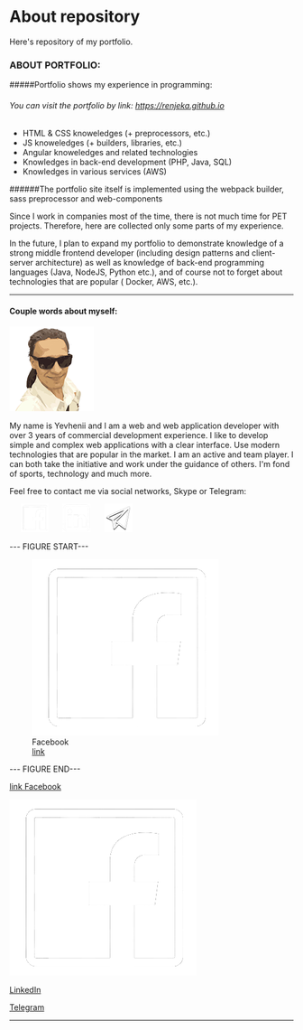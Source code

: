 # About repository
Here's  repository of my portfolio.

### ABOUT PORTFOLIO: 
#####Portfolio shows my experience in programming:
###### You can visit the portfolio by link: https://renjeka.github.io

* HTML & CSS knoweledges (+ preprocessors, etc.)
* JS knoweledges (+ builders, libraries, etc.)
* Angular knoweledges and related technologies
* Knowledges in back-end development (PHP, Java, SQL)
* Knowledges in various services (AWS)


######The portfolio site itself is implemented using the webpack builder, sass preprocessor and web-components

Since I work in companies most of the time, there is not much time for PET projects. Therefore, here are collected only some parts of my experience.

In the future, I plan to expand my portfolio to demonstrate knowledge of a strong middle frontend developer
 (including design patterns and client-server architecture) as well as knowledge of back-end programming languages
  (Java, NodeJS, Python etc.), and of course not to forget about technologies that are popular ( Docker, AWS, etc.).

---

#### Couple words about myself:
![Thi is me!](img/avatar_without_background.png "San Juan Mountains")

My name is Yevhenii and I am a web and web application developer with over 3 years of commercial development experience. I like to develop simple and complex web applications with a clear interface. Use modern technologies that are popular in the market.
I am an active and team player. I can both take the initiative and work under the guidance of others. I'm fond of sports, technology and  much more.

  
 Feel free to contact me via social networks, Skype or Telegram:
 
 
<img src="img/fb_icon-w.png" data-href="https://www.facebook.com/profile.php?id=100004312697047" alt= "Facebook" width="50" height="50" style="margin-left: 20px">
<img src="img/Li_icon-w.png" data-href="https://www.linkedin.com/in/yevheniipetrushenko/" alt= "LinkedIn" width="50" height="50" style="margin-left: 20px">
<img src="img/tg_icon_w.png" data-href="https://t.me/RenJeka" alt= "Telegram" width="50" height="50" style="margin-left: 20px">

--- FIGURE START--- 

<figure class="image">
    <img src="img/fb_icon-w.png" alt="figure facebook">
    <figcaption>Facebook</figcaption>
    <a href="[Facebook](https://www.facebook.com/profile.php?id=100004312697047)">link</a>
</figure>

--- FIGURE END--- 

<a href="[Facebook](https://www.facebook.com/profile.php?id=100004312697047)">link Facebook</a>

[![](img/fb_icon-w.png "Facebook")](https://www.facebook.com/profile.php?id=100004312697047)
 

[LinkedIn](https://www.linkedin.com/in/yevheniipetrushenko/)

[Telegram](https://t.me/RenJeka)


---




